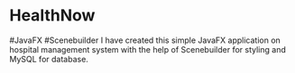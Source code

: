 # HealthNow 
#JavaFX #Scenebuilder
I have created this simple JavaFX application on hospital management system with the help of Scenebuilder for styling and MySQL for database.
